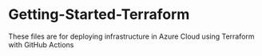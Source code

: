 # Getting-Started-Terraform
These files are for deploying infrastructure in Azure Cloud using Terraform with GitHub Actions
